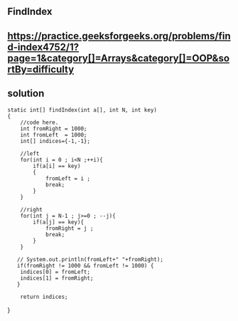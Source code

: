  ## FindIndex

## https://practice.geeksforgeeks.org/problems/find-index4752/1?page=1&category[]=Arrays&category[]=OOP&sortBy=difficulty

## solution
   
   
    static int[] findIndex(int a[], int N, int key) 
    { 
        //code here.
        int fromRight = 1000;
        int fromLeft  = 1000;
        int[] indices={-1,-1};
        
        //left
        for(int i = 0 ; i<N ;++i){
            if(a[i] == key) 
            {
                fromLeft = i ;
                break;
            }
        }
        
        //right
        for(int j = N-1 ; j>=0 ; --j){
            if(a[j] == key){
                fromRight = j ;
                break;
            }
        }
        
       // System.out.println(fromLeft+" "+fromRight);
       if(fromRight != 1000 && fromLeft != 1000) {
        indices[0] = fromLeft;
        indices[1] = fromRight;   
       }
        
        return indices;
    
}